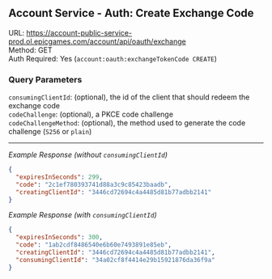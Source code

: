 ## Account Service - Auth: Create Exchange Code

URL: https://account-public-service-prod.ol.epicgames.com/account/api/oauth/exchange \
Method: GET \
Auth Required: Yes (`account:oauth:exchangeTokenCode CREATE`)

### Query Parameters

`consumingClientId`: (optional), the id of the client that should redeem the exchange code <br/>
`codeChallenge`: (optional), a PKCE code challenge <br/>
`codeChallengeMethod`: (optional), the method used to generate the code challenge (`S256` or `plain`)

---

_Example Response (without `consumingClientId`)_

```json
{
  "expiresInSeconds": 299,
  "code": "2c1ef780393741d88a3c9c85423baadb",
  "creatingClientId": "3446cd72694c4a4485d81b77adbb2141"
}
```

_Example Response (with `consumingClientId`)_

```json
{
  "expiresInSeconds": 300,
  "code": "1ab2cdf8486540e6b60e7493891e85eb",
  "creatingClientId": "3446cd72694c4a4485d81b77adbb2141",
  "consumingClientId": "34a02cf8f4414e29b15921876da36f9a"
}
```
